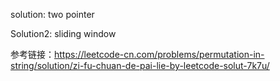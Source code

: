 solution: two pointer

Solution2: sliding window

参考链接：https://leetcode-cn.com/problems/permutation-in-string/solution/zi-fu-chuan-de-pai-lie-by-leetcode-solut-7k7u/
